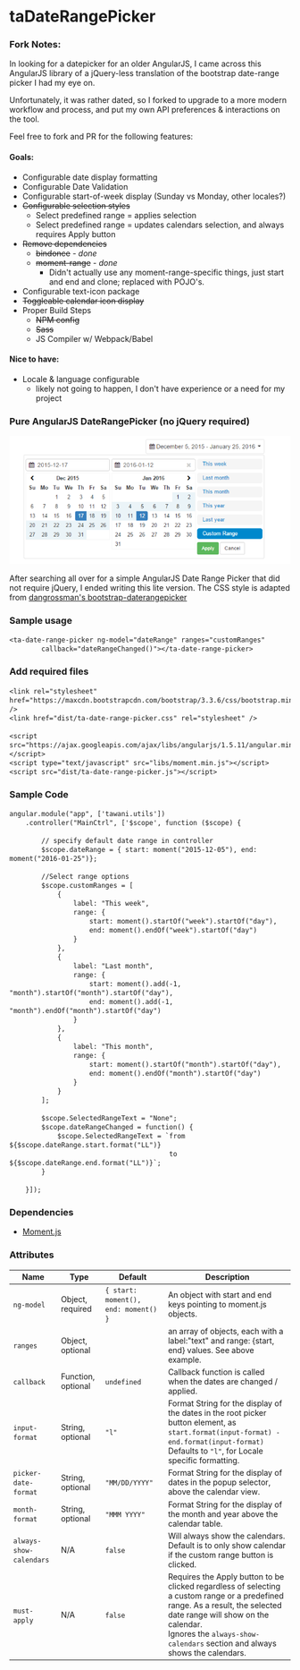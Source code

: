 # taDateRangePicker

### Fork Notes:
In looking for a datepicker for an older AngularJS, I came across this AngularJS library of a jQuery-less translation of the bootstrap date-range picker I had my eye on.

Unfortunately, it was rather dated, so I forked to upgrade to a more modern workflow and process, and put my own API preferences & interactions on the tool.

Feel free to fork and PR for the following features:

#### Goals:

- Configurable date display formatting
- Configurable Date Validation
- Configurable start-of-week display (Sunday vs Monday, other locales?)
- ~~Configurable selection styles~~
  - Select predefined range = applies selection
  - Select predefined range = updates calendars selection, and always requires Apply button
- ~~Remove dependencies~~
  - ~~bindonce~~ _- done_
  - ~~moment-range~~ _- done_
    - Didn't actually use any moment-range-specific things, just start and end and clone; replaced with POJO's.
- Configurable text-icon package
- ~~Toggleable calendar icon display~~
- Proper Build Steps
  - ~~NPM config~~
  - ~~Sass~~
  - JS Compiler w/ Webpack/Babel

#### Nice to have:
- Locale & language configurable
  - likely not going to happen, I don't have experience or a need for my project

### Pure AngularJS DateRangePicker (no jQuery required)

![alt tag](pure-angular-date-range-picker.png)

After searching all over for a simple AngularJS Date Range Picker that did not require jQuery, I ended writing this lite version. The CSS style is adapted from [dangrossman's bootstrap-daterangepicker](https://github.com/dangrossman/bootstrap-daterangepicker)

### Sample usage

    <ta-date-range-picker ng-model="dateRange" ranges="customRanges"
            callback="dateRangeChanged()"></ta-date-range-picker>

### Add required files

    <link rel="stylesheet" href="https://maxcdn.bootstrapcdn.com/bootstrap/3.3.6/css/bootstrap.min.css" />
    <link href="dist/ta-date-range-picker.css" rel="stylesheet" />

    <script src="https://ajax.googleapis.com/ajax/libs/angularjs/1.5.11/angular.min.js"></script>
    <script type="text/javascript" src="libs/moment.min.js"></script>
    <script src="dist/ta-date-range-picker.js"></script>

### Sample Code

    angular.module("app", ['tawani.utils'])
        .controller("MainCtrl", ['$scope', function ($scope) {

            // specify default date range in controller
            $scope.dateRange = { start: moment("2015-12-05"), end: moment("2016-01-25")};

            //Select range options
            $scope.customRanges = [
                {
                    label: "This week",
                    range: {
                        start: moment().startOf("week").startOf("day"),
                        end: moment().endOf("week").startOf("day")
                    }
                },
                {
                    label: "Last month",
                    range: {
                        start: moment().add(-1, "month").startOf("month").startOf("day"),
                        end: moment().add(-1, "month").endOf("month").startOf("day")
                    }
                },
                {
                    label: "This month",
                    range: {
                        start: moment().startOf("month").startOf("day"),
                        end: moment().endOf("month").startOf("day")
                    }
                }
            ];

            $scope.SelectedRangeText = "None";
            $scope.dateRangeChanged = function() {
                $scope.SelectedRangeText = `from  ${$scope.dateRange.start.format("LL")}
                                            to ${$scope.dateRange.end.format("LL")}`;
            }

        }]);

### Dependencies

- [Moment.js](https://github.com/moment/moment)

### Attributes

| Name                    | Type               | Default                              | Description                                                                                                                                                                                                                                          |
| ----------------------- | ------------------ | ------------------------------------ | ---------------------------------------------------------------------------------------------------------------------------------------------------------------------------------------------------------------------------------------------------- |
| `ng-model`              | Object, required   | `{ start: moment(), end: moment() }` | An object with start and end keys pointing to moment.js objects.                                                                                                                                                                                     |
| `ranges`                | Object, optional   |                                      | an array of objects, each with a label:"text" and range: {start, end} values. See above example.                                                                                                                                                     |
| `callback`              | Function, optional | `undefined`                          | Callback function is called when the dates are changed / applied.                                                                                                                                                                                    |
| `input-format`          | String, optional   | `"l"`                                | Format String for the display of the dates in the root picker button element, as <br>`start.format(input-format) - end.format(input-format)`<br>Defaults to `"l"`, for Locale specific formatting.                                                   |
| `picker-date-format`    | String, optional   | `"MM/DD/YYYY"`                       | Format String for the display of dates in the popup selector, above the calendar view.                                                                                                                                                               |
| `month-format`          | String, optional   | `"MMM YYYY"`                         | Format String for the display of the month and year above the calendar table.                                                                                                                                                                        |
| `always-show-calendars` | N/A                | `false`                              | Will always show the calendars. Default is to only show calendar if the custom range button is clicked.                                                                                                                                              |
| `must-apply`            | N/A                | `false`                              | Requires the Apply button to be clicked regardless of selecting a custom range or a predefined range. As a result, the selected date range will show on the calendar.<br>Ignores the `always-show-calendars` section and always shows the calendars. |
